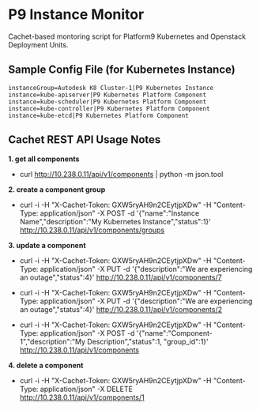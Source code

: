 # P9 Instance Monitor

Cachet-based montoring script for Platform9 Kubernetes and Openstack Deployment Units.

## Sample Config File (for Kubernetes Instance)
`instanceGroup=Autodesk K8 Cluster-1|P9 Kubernetes Instance`
`instance=kube-apiserver|P9 Kubernetes Platform Component`
`instance=kube-scheduler|P9 Kubernetes Platform Component`
`instance=kube-controller|P9 Kubernetes Platform Component`
`instance=kube-etcd|P9 Kubernetes Platform Component`

## Cachet REST API Usage Notes
**1. get all components**
* curl http://10.238.0.11/api/v1/components | python -m json.tool

**2. create a component group**
* curl -i -H "X-Cachet-Token: GXW5ryAH9n2CEytjpXDw" -H "Content-Type: application/json" -X POST -d '{"name":"Instance Name","description":"My Kubernetes Instance","status":1}' http://10.238.0.11/api/v1/components/groups

**3. update a component**
* curl -i -H "X-Cachet-Token: GXW5ryAH9n2CEytjpXDw" -H "Content-Type: application/json" -X PUT -d '{"description":"We are experiencing an outage","status":4}' http://10.238.0.11/api/v1/components/7

* curl -i -H "X-Cachet-Token: GXW5ryAH9n2CEytjpXDw" -H "Content-Type: application/json" -X PUT -d '{"description":"We are experiencing an outage","status":4}' http://10.238.0.11/api/v1/components/2

* curl -i -H "X-Cachet-Token: GXW5ryAH9n2CEytjpXDw" -H "Content-Type: application/json" -X POST -d '{"name":"Component-1","description":"My Description","status":1, "group_id":1}' http://10.238.0.11/api/v1/components

**4. delete a component**
* curl -i -H "X-Cachet-Token: GXW5ryAH9n2CEytjpXDw" -H "Content-Type: application/json" -X DELETE http://10.238.0.11/api/v1/components/1
